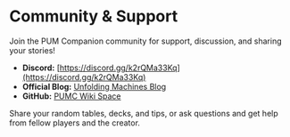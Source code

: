 # Community & Support

Join the PUM Companion community for support, discussion, and sharing your stories!

- **Discord:** [https://discord.gg/k2rQMa33Kq](https://discord.gg/k2rQMa33Kq)
- **Official Blog:** [Unfolding Machines Blog](https://www.unfolding-machines.com)
- **GitHub:** [PUMC Wiki Space](https://github.com/Unfolding-Machines/pumc-wiki-space)

Share your random tables, decks, and tips, or ask questions and get help from fellow players and the creator.
